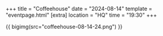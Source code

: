 +++
title = "Coffeehouse"
date = "2024-08-14"
template = "eventpage.html"
[extra]
location = "HQ"
time = "19:30"
+++

{{ bigimg(src="coffeehouse-08-14-24.png") }}
